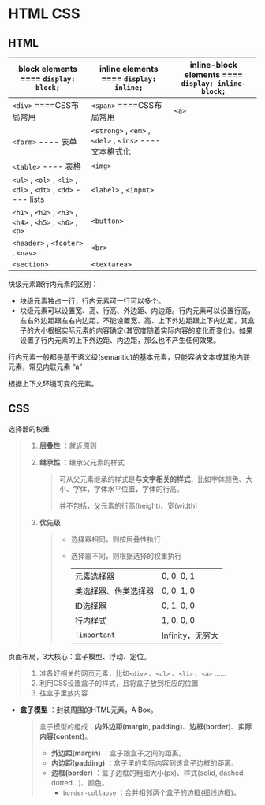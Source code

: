 # HTML CSS

## HTML

| block elements ==== `display: block;`                        | inline elements ==== `display: inline;`                 | inline-block elements ==== `display: inline-block;` |
| ------------------------------------------------------------ | ------------------------------------------------------- | --------------------------------------------------- |
| `<div>` ====CSS布局常用                                      | `<span>` ====CSS布局常用                                | `<a>`                                               |
| `<form>` ---- 表单                                           | `<strong>` , `<em>` , `<del>` , `<ins>` ---- 文本格式化 |                                                     |
| `<table>` ---- 表格                                          | `<img>`                                                 |                                                     |
| `<ul>` , `<ol>` , `<li>` , `<dl>` , `<dt>` , `<dd>` ---- lists | `<label>` , `<input>`                                   |                                                     |
| `<h1>` , `<h2>` , `<h3>` , `<h4>` , `<h5>` , `<h6>` , `<p>`  | `<button>`                                              |                                                     |
| `<header>` , `<footer>` , `<nav>`                            | `<br>`                                                  |                                                     |
| `<section>`                                                  | `<textarea>`                                            |                                                     |

块级元素跟行内元素的区别：

* 块级元素独占一行，行内元素可一行可以多个。
* 块级元素可以设置宽、高、行高、外边距、内边距。行内元素可以设置行高，左右外边距跟左右内边距，不能设置宽、高、上下外边距跟上下内边距，其盒子的大小根据实际元素的内容确定(其宽度随着实际内容的变化而变化)。如果设置了行内元素的上下外边距、内边距，那么也不产生任何效果。

行内元素一般都是基于语义级(semantic)的基本元素，只能容纳文本或其他内联元素，常见内联元素 “a”

根据上下文环境可变的元素。





## CSS

选择器的权重

> 1. **层叠性** ：就近原则
>
> 2. **继承性** ：继承父元素的样式
>
>    > 可从父元素继承的样式是**与文字相关的样式**，比如字体颜色、大小、字体，字体水平位置，字体的行高。
>    >
>    > 并不包括，父元素的行高(height)、宽(width)
>
> 3. **优先级**
>
>    > * 选择器相同，则按层叠性执行
>    >
>    > * 选择器不同，则根据选择的权重执行
>    >
>    >   |                      |                  |
>    >   | -------------------- | ---------------- |
>    >   | 元素选择器           | 0, 0, 0, 1       |
>    >   | 类选择器、伪类选择器 | 0, 0, 1, 0       |
>    >   | ID选择器             | 0, 1, 0, 0       |
>    >   | 行内样式             | 1, 0, 0, 0       |
>    >   | `!important`         | Infinity，无穷大 |
>    >
>    >   





页面布局，3大核心：盒子模型、浮动、定位。

> 1. 准备好相关的网页元素，比如`<div>` 、`<ul>` 、`<li>` 、`<a>` ......
> 2. 利用CSS设置盒子的样式，且将盒子放到相应的位置
> 3. 往盒子里放内容

* **盒子模型** ：封装周围的HTML元素，A Box。

  > 盒子模型的组成：**内外边距(margin, padding)**、**边框(border)**、**实际内容(content)**。
  >
  > * **外边距(margin)** ：盒子跟盒子之间的距离。
  > * **内边距(padding)** ：盒子里的实际内容到该盒子边框的距离。
  > * **边框(border)** ：盒子边框的粗细大小(px)、样式(solid, dashed, dotted...)、颜色。
  >   * `border-collapse` ：合并相邻两个盒子的边框(细线边框)。